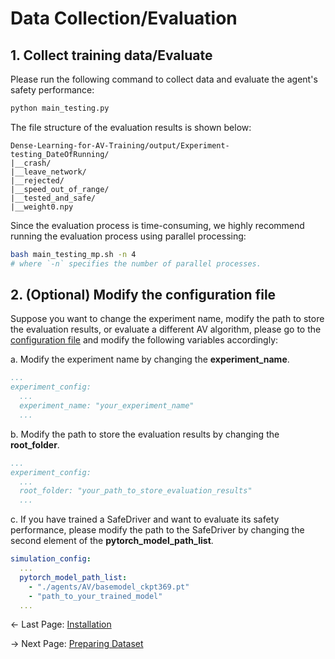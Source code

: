 # Data Collection/Evaluation

## 1. Collect training data/Evaluate
Please run the following command to collect data and evaluate the agent's safety performance:
```bash
python main_testing.py
```
The file structure of the evaluation results is shown below:
```
Dense-Learning-for-AV-Training/output/Experiment-testing_DateOfRunning/
|__crash/
|__leave_network/
|__rejected/
|__speed_out_of_range/
|__tested_and_safe/
|__weight0.npy
```
Since the evaluation process is time-consuming, we highly recommend running the evaluation process using parallel processing:
```bash
bash main_testing_mp.sh -n 4
# where `-n` specifies the number of parallel processes.
```

## 2. (Optional) Modify the configuration file
Suppose you want to change the experiment name, modify the path to store the evaluation results, or evaluate a different AV algorithm, please go to the [configuration file](../yaml_configs/testing.yaml) and modify the following variables accordingly:

a. Modify the experiment name by changing the **experiment_name**.
```yaml
...
experiment_config:
  ...
  experiment_name: "your_experiment_name"
  ...
```

b. Modify the path to store the evaluation results by changing the **root_folder**.
```yaml
...
experiment_config:
  ...
  root_folder: "your_path_to_store_evaluation_results"
  ...
```

c. If you have trained a SafeDriver and want to evaluate its safety performance, please modify the path to the SafeDriver by changing the second element of the **pytorch_model_path_list**.
```yaml
simulation_config:
  ...
  pytorch_model_path_list: 
    - "./agents/AV/basemodel_ckpt369.pt"
    - "path_to_your_trained_model"
  ...
```

<- Last Page: [Installation](installation.md)

-> Next Page: [Preparing Dataset](prepare_dataset.md)